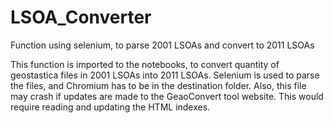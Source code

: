 # LSOA_Converter
Function using selenium, to parse 2001 LSOAs and convert to 2011 LSOAs


This function is imported to the notebooks, to convert quantity of geostastica files in 2001 LSOAs into 2011 LSOAs.
Selenium is used to parse the files, and Chromium has to be in the destination folder.
Also, this file may crash if updates are made to the GeaoConvert tool website.
This would require reading and updating the HTML indexes.
